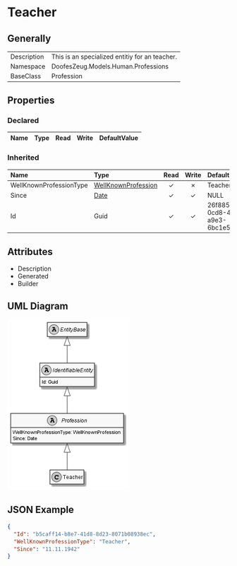 ﻿# Teacher

## Generally

|||
|:-|:-|
|Description|This is an specialized entitiy for an teacher.|
|Namespace|DoofesZeug.Models.Human.Professions|
|BaseClass|Profession|

## Properties

### Declared

|Name|Type|Read|Write|DefaultValue|
|:---|:---|:--:|:---:|:-----------|

### Inherited

|Name|Type|Read|Write|DefaultValue|
|:---|:---|:--:|:---:|:-----------|
|WellKnownProfessionType|[WellKnownProfession](../../Enumerations/DoofesZeug.Models.Human.Professions\WellKnownProfession.md)|&#x2713;|&#x2717;|Teacher|
|Since|[Date](../../Models/DoofesZeug.Models.DateAndTime\Date.md)|&#x2713;|&#x2713;|NULL|
|Id|Guid|&#x2713;|&#x2713;|26f885fb-0cd8-4eba-a9e3-6bc1e5655656|

## Attributes

- Description
- Generated
- Builder

## UML Diagram

![Teacher.png](./Teacher.png "Teacher")

## JSON Example

```json
{
  "Id": "b5caff14-b8e7-41d8-8d23-8071b08938ec",
  "WellKnownProfessionType": "Teacher",
  "Since": "11.11.1942"
}
```

